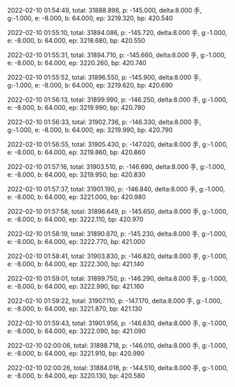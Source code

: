 2022-02-10 01:54:49, total: 31888.898, p: -145.000, delta:8.000 手, g:-1.000, e: -8.000, b: 64.000, ep: 3219.320, bp: 420.540

2022-02-10 01:55:10, total: 31894.086, p: -145.720, delta:8.000 手, g:-1.000, e: -8.000, b: 64.000, ep: 3218.680, bp: 420.550

2022-02-10 01:55:31, total: 31894.710, p: -145.660, delta:8.000 手, g:-1.000, e: -8.000, b: 64.000, ep: 3220.260, bp: 420.740

2022-02-10 01:55:52, total: 31896.550, p: -145.900, delta:8.000 手, g:-1.000, e: -8.000, b: 64.000, ep: 3219.620, bp: 420.690

2022-02-10 01:56:13, total: 31899.990, p: -146.250, delta:8.000 手, g:-1.000, e: -8.000, b: 64.000, ep: 3219.990, bp: 420.780

2022-02-10 01:56:33, total: 31902.736, p: -146.330, delta:8.000 手, g:-1.000, e: -8.000, b: 64.000, ep: 3219.990, bp: 420.790

2022-02-10 01:56:55, total: 31905.430, p: -147.020, delta:8.000 手, g:-1.000, e: -8.000, b: 64.000, ep: 3219.860, bp: 420.860

2022-02-10 01:57:16, total: 31903.510, p: -146.690, delta:8.000 手, g:-1.000, e: -8.000, b: 64.000, ep: 3219.950, bp: 420.830

2022-02-10 01:57:37, total: 31901.190, p: -146.840, delta:8.000 手, g:-1.000, e: -8.000, b: 64.000, ep: 3221.000, bp: 420.980

2022-02-10 01:57:58, total: 31896.649, p: -145.650, delta:8.000 手, g:-1.000, e: -8.000, b: 64.000, ep: 3222.110, bp: 420.970

2022-02-10 01:58:19, total: 31890.870, p: -145.230, delta:8.000 手, g:-1.000, e: -8.000, b: 64.000, ep: 3222.770, bp: 421.000

2022-02-10 01:58:41, total: 31903.830, p: -146.820, delta:8.000 手, g:-1.000, e: -8.000, b: 64.000, ep: 3222.300, bp: 421.140

2022-02-10 01:59:01, total: 31899.750, p: -146.290, delta:8.000 手, g:-1.000, e: -8.000, b: 64.000, ep: 3222.990, bp: 421.160

2022-02-10 01:59:22, total: 31907.110, p: -147.170, delta:8.000 手, g:-1.000, e: -8.000, b: 64.000, ep: 3221.870, bp: 421.130

2022-02-10 01:59:43, total: 31901.956, p: -146.630, delta:8.000 手, g:-1.000, e: -8.000, b: 64.000, ep: 3222.090, bp: 421.090

2022-02-10 02:00:06, total: 31898.718, p: -146.010, delta:8.000 手, g:-1.000, e: -8.000, b: 64.000, ep: 3221.910, bp: 420.990

2022-02-10 02:00:26, total: 31884.018, p: -144.510, delta:8.000 手, g:-1.000, e: -8.000, b: 64.000, ep: 3220.130, bp: 420.580